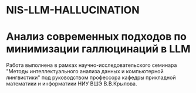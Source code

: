 # NIS-LLM-HALLUCINATION
# Анализ современных подходов по минимизации галлюцинаций в LLM
Работа выполнена в рамках научно-исследовательского семинара "Методы интеллектуального анализа данных и компьютерной лингвистики" под руководством профессора кафедры прикладной математики и информатики НИУ ВШЭ В.В.Крылова.
